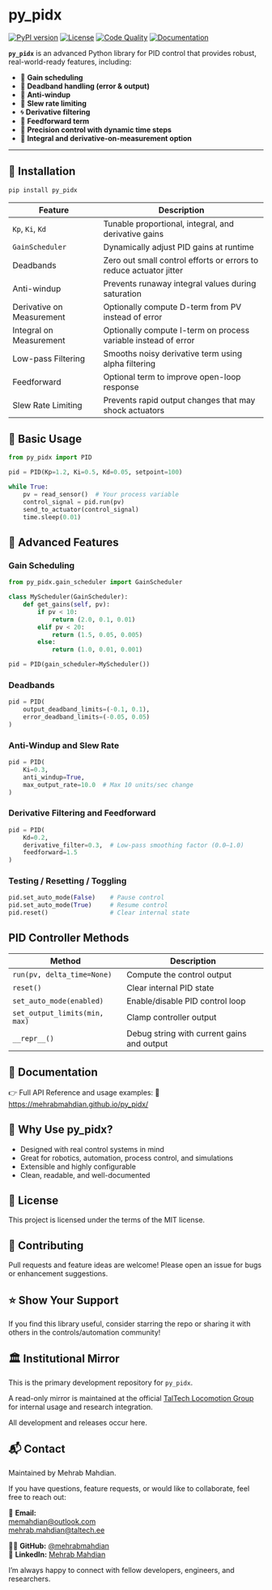 # py_pidx

[![PyPI version](https://img.shields.io/pypi/v/py_pidx.svg)](https://pypi.org/project/py_pidx/)
[![License](https://img.shields.io/github/license/mehrabmahdian/py_pidx)](https://github.com/mehrabmahdian/py_pidx/blob/main/LICENSE)
[![Code Quality](https://img.shields.io/badge/code%20quality-A-brightgreen.svg)](https://github.com/mehrabmahdian/py_pidx)
[![Documentation](https://img.shields.io/badge/docs-available-blue.svg)](#documentation)

**`py_pidx`** is an advanced Python library for PID control that provides robust, real-world-ready features, including:

- 🧠 **Gain scheduling**
- 🧾 **Deadband handling (error & output)**
- 🚦 **Anti-windup**
- 🔁 **Slew rate limiting**
- 🌀 **Derivative filtering**
- 🧮 **Feedforward term**
- 🧪 **Precision control with dynamic time steps**
- 🔄 **Integral and derivative-on-measurement option**


---

## 🔧 Installation

```bash
pip install py_pidx
```

| Feature                   | Description                                                        |
|---------------------------|--------------------------------------------------------------------|
| `Kp`, `Ki`, `Kd`          | Tunable proportional, integral, and derivative gains               |
| `GainScheduler`           | Dynamically adjust PID gains at runtime                            |
| Deadbands                 | Zero out small control efforts or errors to reduce actuator jitter |
| Anti-windup               | Prevents runaway integral values during saturation                 |
| Derivative on Measurement | Optionally compute D-term from PV instead of error                 |
| Integral on Measurement   | Optionally compute I-term on process variable instead of error     |
| Low-pass Filtering        | Smooths noisy derivative term using alpha filtering                |
| Feedforward               | Optional term to improve open-loop response                        |
| Slew Rate Limiting        | Prevents rapid output changes that may shock actuators             |


## 🔧 Basic Usage
``` python
from py_pidx import PID

pid = PID(Kp=1.2, Ki=0.5, Kd=0.05, setpoint=100)

while True:
    pv = read_sensor()  # Your process variable
    control_signal = pid.run(pv)
    send_to_actuator(control_signal)
    time.sleep(0.01)
```

## 🎯 Advanced Features

### Gain Scheduling 

``` python
from py_pidx.gain_scheduler import GainScheduler

class MyScheduler(GainScheduler):
    def get_gains(self, pv):
        if pv < 10:
            return (2.0, 0.1, 0.01)
        elif pv < 20:
            return (1.5, 0.05, 0.005)
        else:
            return (1.0, 0.01, 0.001)

pid = PID(gain_scheduler=MyScheduler())
```

### Deadbands

``` python
pid = PID(
    output_deadband_limits=(-0.1, 0.1),
    error_deadband_limits=(-0.05, 0.05)
)
``` 
### Anti-Windup and Slew Rate

``` python
pid = PID(
    Ki=0.3,
    anti_windup=True,
    max_output_rate=10.0  # Max 10 units/sec change
)
```
### Derivative Filtering and Feedforward

``` python
pid = PID(
    Kd=0.2,
    derivative_filter=0.3,  # Low-pass smoothing factor (0.0–1.0)
    feedforward=1.5
)
``` 

###  Testing / Resetting / Toggling

``` python
pid.set_auto_mode(False)    # Pause control
pid.set_auto_mode(True)     # Resume control
pid.reset()                 # Clear internal state
```

## PID Controller Methods

| Method                        | Description                                |
|------------------------------|--------------------------------------------|
| `run(pv, delta_time=None)`    | Compute the control output                 |
| `reset()`                     | Clear internal PID state                   |
| `set_auto_mode(enabled)`      | Enable/disable PID control loop            |
| `set_output_limits(min, max)` | Clamp controller output                    |
| `__repr__()`                  | Debug string with current gains and output |

## 📄 Documentation
👉 Full API Reference and usage examples:
📖 https://mehrabmahdian.github.io/py_pidx/

## 🧠 Why Use py_pidx?

- Designed with real control systems in mind
- Great for robotics, automation, process control, and simulations
- Extensible and highly configurable
- Clean, readable, and well-documented

## 📃 License
This project is licensed under the terms of the MIT license.

## 🤝 Contributing
Pull requests and feature ideas are welcome!
Please open an issue for bugs or enhancement suggestions.


## ⭐️ Show Your Support
If you find this library useful, consider starring the repo or sharing it with others in the controls/automation community!

## 🏛 Institutional Mirror

This is the primary development repository for `py_pidx`.

A read-only mirror is maintained at the official [TalTech Locomotion Group](https://github.com/taltechloc/py_pidx) for internal usage and research integration.  

All development and releases occur here.


## 📬 Contact
Maintained by Mehrab Mahdian.

If you have questions, feature requests, or would like to collaborate, feel free to reach out:

📧 **Email:**  
[memahdian@outlook.com](mailto:memahdian@outlook.com)  
[mehrab.mahdian@taltech.ee](mailto:mehrab.mahdian@taltech.ee)

🧑‍💻 **GitHub:** [@mehrabmahdian](https://github.com/mehrabmahdian)  
💼 **LinkedIn:** [Mehrab Mahdian](https://www.linkedin.com/in/mehrab-mahdian/)

I’m always happy to connect with fellow developers, engineers, and researchers.

